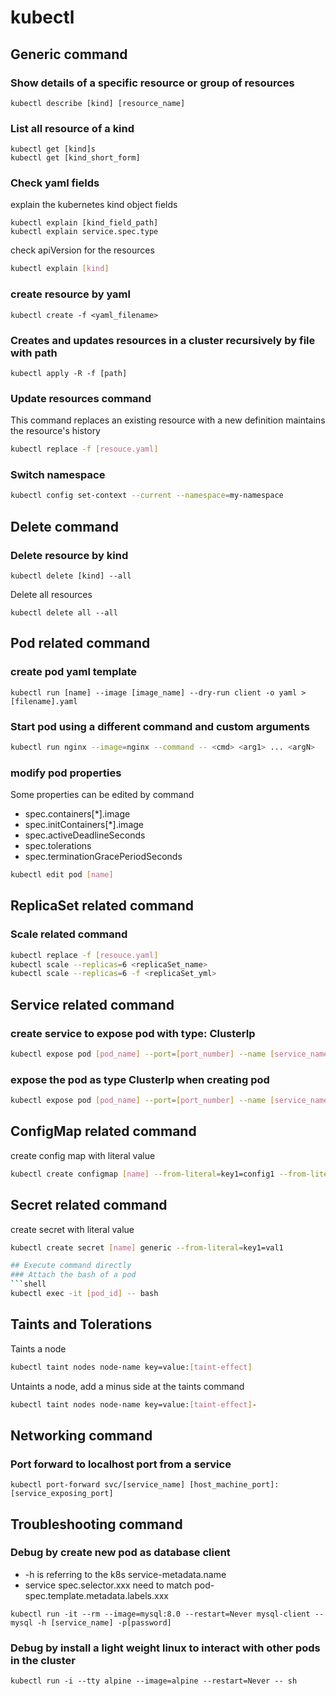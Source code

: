 # kubectl

## Generic command
### Show details of a specific resource or group of resources
```shell
kubectl describe [kind] [resource_name]
```
### List all resource of a kind
```shell
kubectl get [kind]s
kubectl get [kind_short_form]
```
### Check yaml fields
explain the kubernetes kind object fields
```shell
kubectl explain [kind_field_path]
kubectl explain service.spec.type
```
check apiVersion for the resources
```sh
kubectl explain [kind]
```
### create resource by yaml
```shell
kubectl create -f <yaml_filename>
```
### Creates and updates resources in a cluster recursively by file with path
```shell
kubectl apply -R -f [path]
```
### Update resources command
This command replaces an existing resource with a new definition maintains the resource's history
```sh
kubectl replace -f [resouce.yaml]
```
### Switch namespace
```sh
kubectl config set-context --current --namespace=my-namespace
```

## Delete command
### Delete resource by kind  
```shell
kubectl delete [kind] --all 
```
Delete all resources
```shell
kubectl delete all --all
```

## Pod related command
### create pod yaml template
```shell
kubectl run [name] --image [image_name] --dry-run client -o yaml > [filename].yaml
```
### Start pod using a different command and custom arguments
```sh
kubectl run nginx --image=nginx --command -- <cmd> <arg1> ... <argN>
```
### modify pod properties
Some properties can be edited by command
- spec.containers[*].image
- spec.initContainers[*].image
- spec.activeDeadlineSeconds
- spec.tolerations
- spec.terminationGracePeriodSeconds 
```sh
kubectl edit pod [name]
```

## ReplicaSet related command
### Scale related command
```sh
kubectl replace -f [resouce.yaml]
kubectl scale --replicas=6 <replicaSet_name>
kubectl scale --replicas=6 -f <replicaSet_yml>
```

## Service related command
### create service to expose pod with type: ClusterIp
```sh
kubectl expose pod [pod_name] --port=[port_number] --name [service_name]
```
### expose the pod as type ClusterIp when creating pod 
```sh
kubectl expose pod [pod_name] --port=[port_number] --name [service_name] --expose=true
```

## ConfigMap related command
create config map with literal value
```sh
kubectl create configmap [name] --from-literal=key1=config1 --from-literal=key2=config2
```

## Secret related command
create secret with literal value
```sh
kubectl create secret [name] generic --from-literal=key1=val1

## Execute command directly
### Attach the bash of a pod
```shell
kubectl exec -it [pod_id] -- bash
```

## Taints and Tolerations
Taints a node
```sh
kubectl taint nodes node-name key=value:[taint-effect]
```
Untaints a node, add a minus side at the taints command
```sh
kubectl taint nodes node-name key=value:[taint-effect]-
```

## Networking command
### Port forward to localhost port from a service
```shell
kubectl port-forward svc/[service_name] [host_machine_port]:[service_exposing_port]
```

## Troubleshooting command
### Debug by create new pod as database client
- -h is referring to the k8s service-metadata.name
- service spec.selector.xxx need to match pod-spec.template.metadata.labels.xxx
```shell
kubectl run -it --rm --image=mysql:8.0 --restart=Never mysql-client -- mysql -h [service_name] -p[password]
```
### Debug by install a light weight linux to interact with other pods in the cluster
```shell
kubectl run -i --tty alpine --image=alpine --restart=Never -- sh
```
